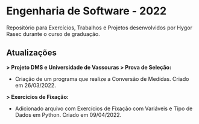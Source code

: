 # Engenharia de Software - 2022

Repositório para Exercícios, Trabalhos e Projetos desenvolvidos por Hygor Rasec durante o curso de graduação.

## Atualizações

**> Projeto DMS e Universidade de Vassouras > Prova de Seleção:**
 - Criação de um programa que realize a Conversão de Medidas. Criado em 26/03/2022.

**> Exercícios de Fixação:**
 - Adicionado arquivo com Exercícios de Fixação com Variáveis e Tipo de Dados em Python. Criado em 09/04/2022.